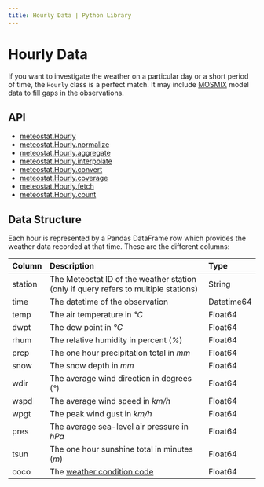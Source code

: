 ```yaml
---
title: Hourly Data | Python Library
---
```


# Hourly Data

If you want to investigate the weather on a particular day or a short period of time, the `Hourly` class is a perfect match. It may include [MOSMIX](https://www.dwd.de/EN/ourservices/met_application_mosmix/met_application_mosmix.html) model data to fill gaps in the observations.

## API

* [meteostat.Hourly](api/hourly/)
* [meteostat.Hourly.normalize](api/hourly/normalize)
* [meteostat.Hourly.aggregate](api/hourly/aggregate)
* [meteostat.Hourly.interpolate](api/hourly/interpolate)
* [meteostat.Hourly.convert](api/hourly/convert)
* [meteostat.Hourly.coverage](api/hourly/coverage)
* [meteostat.Hourly.fetch](api/hourly/fetch)
* [meteostat.Hourly.count](api/hourly/count)

## Data Structure

Each hour is represented by a Pandas DataFrame row which provides the weather data recorded at that time. These are the different columns:

| **Column** | **Description**                                                                     | **Type**   |
|:-----------|:------------------------------------------------------------------------------------|:-----------|
| station    | The Meteostat ID of the weather station (only if query refers to multiple stations) | String     |
| time       | The datetime of the observation                                                     | Datetime64 |
| temp       | The air temperature in _°C_                                                         | Float64    |
| dwpt       | The dew point in _°C_                                                               | Float64    |
| rhum       | The relative humidity in percent (_%_)                                              | Float64    |
| prcp       | The one hour precipitation total in _mm_                                            | Float64    |
| snow       | The snow depth in _mm_                                                              | Float64    |
| wdir       | The average wind direction in degrees (_°_)                                         | Float64    |
| wspd       | The average wind speed in _km/h_                                                    | Float64    |
| wpgt       | The peak wind gust in _km/h_                                                        | Float64    |
| pres       | The average sea-level air pressure in _hPa_                                         | Float64    |
| tsun       | The one hour sunshine total in minutes (_m_)                                        | Float64    |
| coco       | The [weather condition code](/docs/formats.html#weather-condition-codes)            | Float64    |
